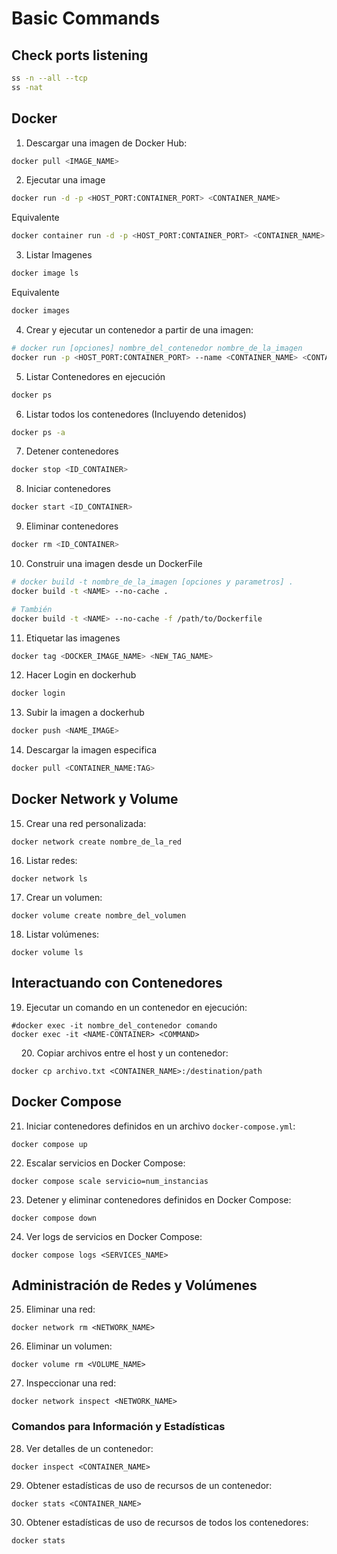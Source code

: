 # Basic Commands

## Check ports listening

```bash
ss -n --all --tcp 
ss -nat
```

## Docker

1. Descargar una imagen de Docker Hub: 

```bash
docker pull <IMAGE_NAME>
```

2. Ejecutar una image

```bash
docker run -d -p <HOST_PORT:CONTAINER_PORT> <CONTAINER_NAME>
```

Equivalente

```bash
docker container run -d -p <HOST_PORT:CONTAINER_PORT> <CONTAINER_NAME>
```

3. Listar Imagenes 

```bash
docker image ls 
```

Equivalente

```bash
docker images
```

4. Crear y ejecutar un contenedor a partir de una imagen:

```bash
# docker run [opciones] nombre_del_contenedor nombre_de_la_imagen
docker run -p <HOST_PORT:CONTAINER_PORT> --name <CONTAINER_NAME> <CONTAINER-IMAGE>
```

5. Listar Contenedores en ejecución 

```bash
docker ps
```

6. Listar todos los contenedores (Incluyendo detenidos)

```bash
docker ps -a 
```

7. Detener contenedores

```bash
docker stop <ID_CONTAINER>
```

8. Iniciar contenedores

```bash
docker start <ID_CONTAINER>
```

9. Eliminar contenedores

```bash
docker rm <ID_CONTAINER> 
```

10. Construir una imagen desde un DockerFile

```bash
# docker build -t nombre_de_la_imagen [opciones y parametros] .
docker build -t <NAME> --no-cache .

# También 
docker build -t <NAME> --no-cache -f /path/to/Dockerfile
```

11. Etiquetar las imagenes 

```bash
docker tag <DOCKER_IMAGE_NAME> <NEW_TAG_NAME> 
```

12. Hacer Login en dockerhub 

```bash
docker login
```

13. Subir la imagen a dockerhub

```bash
docker push <NAME_IMAGE>
```

14. Descargar la imagen especifica

```bash
docker pull <CONTAINER_NAME:TAG>
```

## Docker Network y Volume

15. Crear una red personalizada:

```shell
docker network create nombre_de_la_red
```

16. Listar redes:

```shell
docker network ls
```

17. Crear un volumen:

```shell
docker volume create nombre_del_volumen
```

18. Listar volúmenes:

```shell
docker volume ls
```

## Interactuando con Contenedores

19. Ejecutar un comando en un contenedor en ejecución:

```shell
#docker exec -it nombre_del_contenedor comando
docker exec -it <NAME-CONTAINER> <COMMAND>
```

    20. Copiar archivos entre el host y un contenedor:

```shell
docker cp archivo.txt <CONTAINER_NAME>:/destination/path
```

## Docker Compose

21. Iniciar contenedores definidos en un archivo `docker-compose.yml`:

```shell
docker compose up
```

22. Escalar servicios en Docker Compose:

```shell
docker compose scale servicio=num_instancias
```

23. Detener y eliminar contenedores definidos en Docker Compose:

```shell
docker compose down
```

24. Ver logs de servicios en Docker Compose:

```shell
docker compose logs <SERVICES_NAME>
```

## Administración de Redes y Volúmenes

25. Eliminar una red:

```shell
docker network rm <NETWORK_NAME>
```

26. Eliminar un volumen:

```shell
docker volume rm <VOLUME_NAME>
```

27. Inspeccionar una red:

```shell
docker network inspect <NETWORK_NAME>
```

### Comandos para Información y Estadísticas

28. Ver detalles de un contenedor:

```shell
docker inspect <CONTAINER_NAME>
```

29. Obtener estadísticas de uso de recursos de un contenedor:

```shell
docker stats <CONTAINER_NAME>
```

30. Obtener estadísticas de uso de recursos de todos los contenedores:

```shell
docker stats
```
